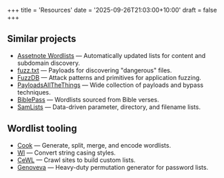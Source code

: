 +++
title = 'Resources'
date = '2025-09-26T21:03:00+10:00'
draft = false
+++

## Similar projects

- [Assetnote Wordlists](https://wordlists.assetnote.io/) — Automatically updated lists for content and subdomain discovery.
- [fuzz.txt](https://github.com/Bo0oM/fuzz.txt) — Payloads for discovering "dangerous" files.
- [FuzzDB](https://github.com/fuzzdb-project/fuzzdb) — Attack patterns and primitives for application fuzzing.
- [PayloadsAllTheThings](https://github.com/swisskyrepo/PayloadsAllTheThings) — Wide collection of payloads and bypass techniques.
- [BiblePass](https://github.com/MusicGivesMeLife/BiblePass) — Wordlists sourced from Bible verses.
- [SamLists](https://github.com/the-xentropy/samlists) — Data-driven parameter, directory, and filename lists.

## Wordlist tooling

- [Cook](https://github.com/giteshnxtlvl/cook) — Generate, split, merge, and encode wordlists.
- [Wl](https://github.com/s0md3v/wl) — Convert string casing styles.
- [CeWL](https://github.com/digininja/CeWL) — Crawl sites to build custom lists.
- [Genoveva](https://github.com/joseaguardia/GENOVEVA) — Heavy-duty permutation generator for password lists.
